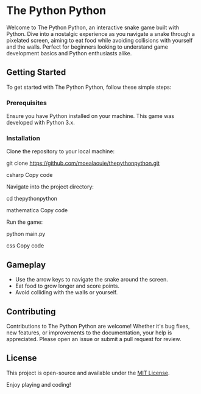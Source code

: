 <h1>The Python Python</h1>

Welcome to The Python Python, an interactive snake game built with Python. Dive into a nostalgic experience as you navigate a snake through a pixelated screen, aiming to eat food while avoiding collisions with yourself and the walls. Perfect for beginners looking to understand game development basics and Python enthusiasts alike.

<h2>Getting Started</h2>

To get started with The Python Python, follow these simple steps:

<h3>Prerequisites</h3>

Ensure you have Python installed on your machine. This game was developed with Python 3.x.

<h3>Installation</h3>

Clone the repository to your local machine:

git clone https://github.com/moealaouie/thepythonpython.git

csharp
Copy code

Navigate into the project directory:

cd thepythonpython

mathematica
Copy code

Run the game:

python main.py

css
Copy code

<h2>Gameplay</h2>

- Use the arrow keys to navigate the snake around the screen.
- Eat food to grow longer and score points.
- Avoid colliding with the walls or yourself.

<h2>Contributing</h2>

Contributions to The Python Python are welcome! Whether it's bug fixes, new features, or improvements to the documentation, your help is appreciated. Please open an issue or submit a pull request for review.

<h2>License</h2>

This project is open-source and available under the [MIT License](LICENSE).

Enjoy playing and coding!
